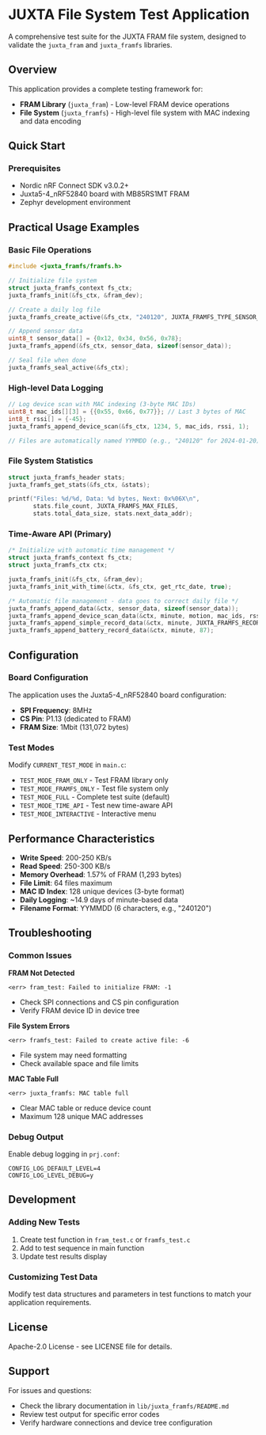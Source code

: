 # JUXTA File System Test Application

A comprehensive test suite for the JUXTA FRAM file system, designed to validate the `juxta_fram` and `juxta_framfs` libraries.

## Overview

This application provides a complete testing framework for:
- **FRAM Library** (`juxta_fram`) - Low-level FRAM device operations
- **File System** (`juxta_framfs`) - High-level file system with MAC indexing and data encoding

## Quick Start

### Prerequisites
- Nordic nRF Connect SDK v3.0.2+
- Juxta5-4_nRF52840 board with MB85RS1MT FRAM
- Zephyr development environment

## Practical Usage Examples

### Basic File Operations
```c
#include <juxta_framfs/framfs.h>

// Initialize file system
struct juxta_framfs_context fs_ctx;
juxta_framfs_init(&fs_ctx, &fram_dev);

// Create a daily log file
juxta_framfs_create_active(&fs_ctx, "240120", JUXTA_FRAMFS_TYPE_SENSOR_LOG);

// Append sensor data
uint8_t sensor_data[] = {0x12, 0x34, 0x56, 0x78};
juxta_framfs_append(&fs_ctx, sensor_data, sizeof(sensor_data));

// Seal file when done
juxta_framfs_seal_active(&fs_ctx);
```

### High-level Data Logging
```c
// Log device scan with MAC indexing (3-byte MAC IDs)
uint8_t mac_ids[][3] = {{0x55, 0x66, 0x77}}; // Last 3 bytes of MAC
int8_t rssi[] = {-45};
juxta_framfs_append_device_scan(&fs_ctx, 1234, 5, mac_ids, rssi, 1);

// Files are automatically named YYMMDD (e.g., "240120" for 2024-01-20)
```

### File System Statistics
```c
struct juxta_framfs_header stats;
juxta_framfs_get_stats(&fs_ctx, &stats);

printf("Files: %d/%d, Data: %d bytes, Next: 0x%06X\n",
       stats.file_count, JUXTA_FRAMFS_MAX_FILES,
       stats.total_data_size, stats.next_data_addr);
```

### Time-Aware API (Primary)
```c
/* Initialize with automatic time management */
struct juxta_framfs_context fs_ctx;
struct juxta_framfs_ctx ctx;

juxta_framfs_init(&fs_ctx, &fram_dev);
juxta_framfs_init_with_time(&ctx, &fs_ctx, get_rtc_date, true);

/* Automatic file management - data goes to correct daily file */
juxta_framfs_append_data(&ctx, sensor_data, sizeof(sensor_data));
juxta_framfs_append_device_scan_data(&ctx, minute, motion, mac_ids, rssi, count);
juxta_framfs_append_simple_record_data(&ctx, minute, JUXTA_FRAMFS_RECORD_TYPE_BOOT);
juxta_framfs_append_battery_record_data(&ctx, minute, 87);
```

## Configuration

### Board Configuration
The application uses the Juxta5-4_nRF52840 board configuration:
- **SPI Frequency**: 8MHz
- **CS Pin**: P1.13 (dedicated to FRAM)
- **FRAM Size**: 1Mbit (131,072 bytes)

### Test Modes
Modify `CURRENT_TEST_MODE` in `main.c`:
- `TEST_MODE_FRAM_ONLY` - Test FRAM library only
- `TEST_MODE_FRAMFS_ONLY` - Test file system only
- `TEST_MODE_FULL` - Complete test suite (default)
- `TEST_MODE_TIME_API` - Test new time-aware API
- `TEST_MODE_INTERACTIVE` - Interactive menu

## Performance Characteristics

- **Write Speed**: 200-250 KB/s
- **Read Speed**: 250-300 KB/s
- **Memory Overhead**: 1.57% of FRAM (1,293 bytes)
- **File Limit**: 64 files maximum
- **MAC ID Index**: 128 unique devices (3-byte format)
- **Daily Logging**: ~14.9 days of minute-based data
- **Filename Format**: YYMMDD (6 characters, e.g., "240120")

## Troubleshooting

### Common Issues

**FRAM Not Detected**
```
<err> fram_test: Failed to initialize FRAM: -1
```
- Check SPI connections and CS pin configuration
- Verify FRAM device ID in device tree

**File System Errors**
```
<err> framfs_test: Failed to create active file: -6
```
- File system may need formatting
- Check available space and file limits

**MAC Table Full**
```
<err> juxta_framfs: MAC table full
```
- Clear MAC table or reduce device count
- Maximum 128 unique MAC addresses

### Debug Output
Enable debug logging in `prj.conf`:
```
CONFIG_LOG_DEFAULT_LEVEL=4
CONFIG_LOG_LEVEL_DEBUG=y
```

## Development

### Adding New Tests
1. Create test function in `fram_test.c` or `framfs_test.c`
2. Add to test sequence in main function
3. Update test results display

### Customizing Test Data
Modify test data structures and parameters in test functions to match your application requirements.

## License

Apache-2.0 License - see LICENSE file for details.

## Support

For issues and questions:
- Check the library documentation in `lib/juxta_framfs/README.md`
- Review test output for specific error codes
- Verify hardware connections and device tree configuration 